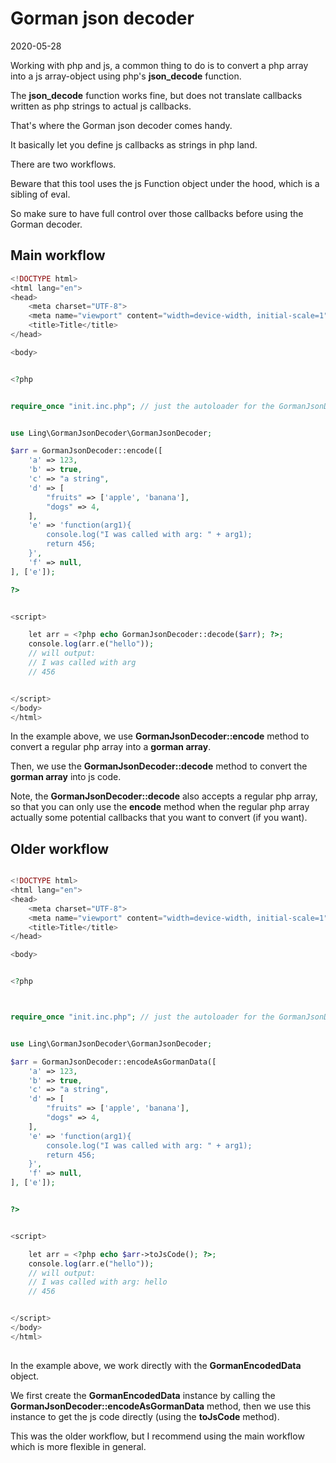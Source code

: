 Gorman json decoder
========
2020-05-28




Working with php and js, a common thing to do is to convert a php array into a js array-object using
php's **json_decode** function.


The **json_decode** function works fine, but does not translate callbacks written as php strings to actual js callbacks.


That's where the Gorman json decoder comes handy.

It basically let you define js callbacks as strings in php land.


There are two workflows.


Beware that this tool uses the js Function object under the hood, which is a sibling of eval.

So make sure to have full control over those callbacks before using the Gorman decoder. 



Main workflow
-----------

```php 
<!DOCTYPE html>
<html lang="en">
<head>
    <meta charset="UTF-8">
    <meta name="viewport" content="width=device-width, initial-scale=1">
    <title>Title</title>
</head>

<body>


<?php


require_once "init.inc.php"; // just the autoloader for the GormanJsonDecoder


use Ling\GormanJsonDecoder\GormanJsonDecoder;

$arr = GormanJsonDecoder::encode([
    'a' => 123,
    'b' => true,
    'c' => "a string",
    'd' => [
        "fruits" => ['apple', 'banana'],
        "dogs" => 4,
    ],
    'e' => 'function(arg1){
        console.log("I was called with arg: " + arg1);
        return 456;
    }',
    'f' => null,
], ['e']);

?>


<script>

    let arr = <?php echo GormanJsonDecoder::decode($arr); ?>;
    console.log(arr.e("hello"));
    // will output:
    // I was called with arg
    // 456


</script>
</body>
</html>
```


In the example above, we use **GormanJsonDecoder::encode** method to convert a regular php array into a **gorman array**.

Then, we use the **GormanJsonDecoder::decode** method to convert the **gorman array** into js code.

Note, the **GormanJsonDecoder::decode** also accepts a regular php array, 
so that you can only use the **encode** method when the regular php array actually some potential callbacks that you want to convert (if you want).





Older workflow
-----------

```php 

<!DOCTYPE html>
<html lang="en">
<head>
    <meta charset="UTF-8">
    <meta name="viewport" content="width=device-width, initial-scale=1">
    <title>Title</title>
</head>

<body>


<?php



require_once "init.inc.php"; // just the autoloader for the GormanJsonDecoder


use Ling\GormanJsonDecoder\GormanJsonDecoder;

$arr = GormanJsonDecoder::encodeAsGormanData([
    'a' => 123,
    'b' => true,
    'c' => "a string",
    'd' => [
        "fruits" => ['apple', 'banana'],
        "dogs" => 4,
    ],
    'e' => 'function(arg1){
        console.log("I was called with arg: " + arg1);
        return 456;
    }',
    'f' => null,
], ['e']);


?>


<script>

    let arr = <?php echo $arr->toJsCode(); ?>;
    console.log(arr.e("hello"));
    // will output:
    // I was called with arg: hello
    // 456


</script>
</body>
</html>
 

```

In the example above, we work directly with the **GormanEncodedData** object.

We first create the **GormanEncodedData** instance by calling the **GormanJsonDecoder::encodeAsGormanData** method,
then we use this instance to get the js code directly (using the **toJsCode** method).

This was the older workflow, but I recommend using the main workflow which is more flexible in general.
